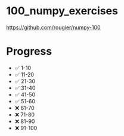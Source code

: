 # 100_numpy_exercises
https://github.com/rougier/numpy-100

# Progress
- ✅ 1-10
- ✅ 11-20
- ✅ 21-30
- ✅ 31-40
- ✅ 41-50
- ✅ 51-60
- ❌ 61-70
- ❌ 71-80
- ❌ 81-90
- ❌ 91-100
